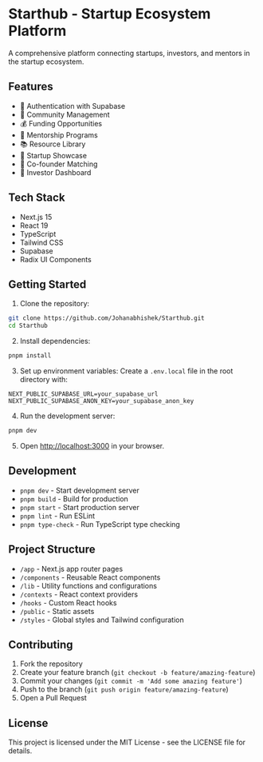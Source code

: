 # Starthub - Startup Ecosystem Platform

A comprehensive platform connecting startups, investors, and mentors in the startup ecosystem.

## Features

- 🔐 Authentication with Supabase
- 👥 Community Management
- 💰 Funding Opportunities
- 🤝 Mentorship Programs
- 📚 Resource Library
- 🏢 Startup Showcase
- 👥 Co-founder Matching
- 💼 Investor Dashboard

## Tech Stack

- Next.js 15
- React 19
- TypeScript
- Tailwind CSS
- Supabase
- Radix UI Components

## Getting Started

1. Clone the repository:
```bash
git clone https://github.com/Johanabhishek/Starthub.git
cd Starthub
```

2. Install dependencies:
```bash
pnpm install
```

3. Set up environment variables:
Create a `.env.local` file in the root directory with:
```
NEXT_PUBLIC_SUPABASE_URL=your_supabase_url
NEXT_PUBLIC_SUPABASE_ANON_KEY=your_supabase_anon_key
```

4. Run the development server:
```bash
pnpm dev
```

5. Open [http://localhost:3000](http://localhost:3000) in your browser.

## Development

- `pnpm dev` - Start development server
- `pnpm build` - Build for production
- `pnpm start` - Start production server
- `pnpm lint` - Run ESLint
- `pnpm type-check` - Run TypeScript type checking

## Project Structure

- `/app` - Next.js app router pages
- `/components` - Reusable React components
- `/lib` - Utility functions and configurations
- `/contexts` - React context providers
- `/hooks` - Custom React hooks
- `/public` - Static assets
- `/styles` - Global styles and Tailwind configuration

## Contributing

1. Fork the repository
2. Create your feature branch (`git checkout -b feature/amazing-feature`)
3. Commit your changes (`git commit -m 'Add some amazing feature'`)
4. Push to the branch (`git push origin feature/amazing-feature`)
5. Open a Pull Request

## License

This project is licensed under the MIT License - see the LICENSE file for details.